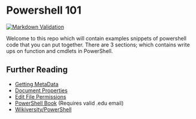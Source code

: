 # Powershell 101

[![Markdown Validation](https://travis-ci.com/jwhite1st/PowerShell_101.svg?token=Z5fSzp19p8K3jUya3yEt&branch=master)](https://travis-ci.com/jwhite1st/PowerShell_101)

Welcome to this repo which will contain examples snippets of powershell code that you can put together.
There are 3 sections; which contains write ups on function and cmdlets in PowerShell.

## Further Reading

- [Getting MetaData](https://stackoverflow.com/questions/21420962/powershell-to-get-metadata-of-files)
- [Document Properties](https://docs.microsoft.com/en-us/windows/win32/properties/document-bumper)
- [Edit File Permissions](https://blogs.msdn.microsoft.com/johan/2008/10/01/powershell-editing-permissions-on-a-file-or-folder/)
- [PowerShell Book](https://learning.oreilly.com/library/view/windows-powershell-in/9781633430297/kindle_split_011.html) (Requires valid .edu email)
- [Wikiversity/PowerShell](https://en.wikiversity.org/wiki/PowerShell)
